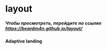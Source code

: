 # layout
##### *Чтобы просмотреть, перейдите по ссылке* <https://beardm4n.github.io/layout/>

#### Adaptive landing
